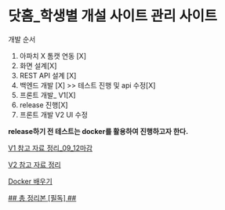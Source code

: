 # 닷홈_학생별 개설 사이트 관리 사이트

개발 순서
1. 아파치 X 톰캣 연동 [X]
2. 화면 설계[X]
3. REST API 설계 [X]
4. 백엔드 개발 [X] >> 테스트 진행 및 api 수정[X]
5. 프론트 개발_ V1[X]
6. release 진행[X]
7. 프론트 개발 V2 UI 수정

**release하기 전 테스트는 docker를 활용하여 진행하고자 한다.**

[V1 참고 자료 정리_09_12마감](%E1%84%83%E1%85%A1%E1%86%BA%E1%84%92%E1%85%A9%E1%86%B7_%E1%84%92%E1%85%A1%E1%86%A8%E1%84%89%E1%85%A2%E1%86%BC%E1%84%87%E1%85%A7%E1%86%AF%20%E1%84%80%E1%85%A2%E1%84%89%E1%85%A5%E1%86%AF%20%E1%84%89%E1%85%A1%E1%84%8B%E1%85%B5%E1%84%90%E1%85%B3%20%E1%84%80%E1%85%AA%E1%86%AB%E1%84%85%E1%85%B5%20%E1%84%89%E1%85%A1%E1%84%8B%E1%85%B5%E1%84%90%E1%85%B3%20c5f1d6e2455f41cea9791bfdf8c71343/V1%20%E1%84%8E%E1%85%A1%E1%86%B7%E1%84%80%E1%85%A9%20%E1%84%8C%E1%85%A1%E1%84%85%E1%85%AD%20%E1%84%8C%E1%85%A5%E1%86%BC%E1%84%85%E1%85%B5_09_12%E1%84%86%E1%85%A1%E1%84%80%E1%85%A1%E1%86%B7%20363c92b5dd194a5596be3458e7d16203.csv)

[V2 참고 자료 정리](%E1%84%83%E1%85%A1%E1%86%BA%E1%84%92%E1%85%A9%E1%86%B7_%E1%84%92%E1%85%A1%E1%86%A8%E1%84%89%E1%85%A2%E1%86%BC%E1%84%87%E1%85%A7%E1%86%AF%20%E1%84%80%E1%85%A2%E1%84%89%E1%85%A5%E1%86%AF%20%E1%84%89%E1%85%A1%E1%84%8B%E1%85%B5%E1%84%90%E1%85%B3%20%E1%84%80%E1%85%AA%E1%86%AB%E1%84%85%E1%85%B5%20%E1%84%89%E1%85%A1%E1%84%8B%E1%85%B5%E1%84%90%E1%85%B3%20c5f1d6e2455f41cea9791bfdf8c71343/V2%20%E1%84%8E%E1%85%A1%E1%86%B7%E1%84%80%E1%85%A9%20%E1%84%8C%E1%85%A1%E1%84%85%E1%85%AD%20%E1%84%8C%E1%85%A5%E1%86%BC%E1%84%85%E1%85%B5%204e65f0432121447cbcc4506594e24b2f.csv)

[Docker 배우기](%E1%84%83%E1%85%A1%E1%86%BA%E1%84%92%E1%85%A9%E1%86%B7_%E1%84%92%E1%85%A1%E1%86%A8%E1%84%89%E1%85%A2%E1%86%BC%E1%84%87%E1%85%A7%E1%86%AF%20%E1%84%80%E1%85%A2%E1%84%89%E1%85%A5%E1%86%AF%20%E1%84%89%E1%85%A1%E1%84%8B%E1%85%B5%E1%84%90%E1%85%B3%20%E1%84%80%E1%85%AA%E1%86%AB%E1%84%85%E1%85%B5%20%E1%84%89%E1%85%A1%E1%84%8B%E1%85%B5%E1%84%90%E1%85%B3%20c5f1d6e2455f41cea9791bfdf8c71343/Docker%20%E1%84%87%E1%85%A2%E1%84%8B%E1%85%AE%E1%84%80%E1%85%B5%2014acefe6a26a4dc5bcb8f613431b5d09.csv)

[## 총 정리본 [필독] ## ](%E1%84%83%E1%85%A1%E1%86%BA%E1%84%92%E1%85%A9%E1%86%B7_%E1%84%92%E1%85%A1%E1%86%A8%E1%84%89%E1%85%A2%E1%86%BC%E1%84%87%E1%85%A7%E1%86%AF%20%E1%84%80%E1%85%A2%E1%84%89%E1%85%A5%E1%86%AF%20%E1%84%89%E1%85%A1%E1%84%8B%E1%85%B5%E1%84%90%E1%85%B3%20%E1%84%80%E1%85%AA%E1%86%AB%E1%84%85%E1%85%B5%20%E1%84%89%E1%85%A1%E1%84%8B%E1%85%B5%E1%84%90%E1%85%B3%20c5f1d6e2455f41cea9791bfdf8c71343/##%20%E1%84%8E%E1%85%A9%E1%86%BC%20%E1%84%8C%E1%85%A5%E1%86%BC%E1%84%85%E1%85%B5%E1%84%87%E1%85%A9%E1%86%AB%20%5B%E1%84%91%E1%85%B5%E1%86%AF%E1%84%83%E1%85%A9%E1%86%A8%5D%20##%2021b312ac942e46eeb9c4a558b17eeba3.csv)